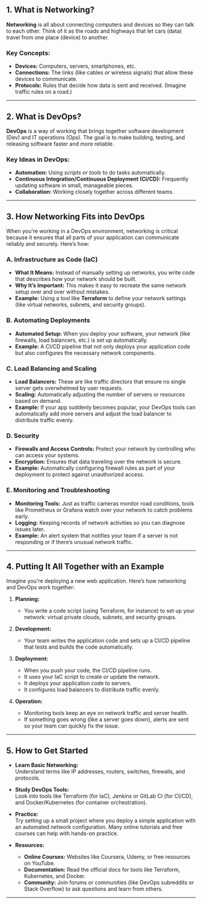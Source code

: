 ## 1. What is Networking?

**Networking** is all about connecting computers and devices so they can talk to each other. Think of it as the roads and highways that let cars (data) travel from one place (device) to another.

### Key Concepts:
- **Devices:** Computers, servers, smartphones, etc.
- **Connections:** The links (like cables or wireless signals) that allow these devices to communicate.
- **Protocols:** Rules that decide how data is sent and received. (Imagine traffic rules on a road.)

---

## 2. What is DevOps?

**DevOps** is a way of working that brings together software development (Dev) and IT operations (Ops). The goal is to make building, testing, and releasing software faster and more reliable.

### Key Ideas in DevOps:
- **Automation:** Using *scripts or tools* to do tasks automatically.
- **Continuous Integration/Continuous Deployment (CI/CD):** Frequently updating software in small, manageable pieces.
- **Collaboration:** Working closely together across different teams.

---

## 3. How Networking Fits into DevOps

When you're working in a DevOps environment, networking is critical because it ensures that all parts of your application can communicate reliably and securely. Here’s how:

### A. **Infrastructure as Code (IaC)**
- **What It Means:** Instead of manually setting up networks, you write code that describes how your network should be built.
- **Why It’s Important:** This makes it easy to recreate the same network setup over and over without mistakes.
- **Example:** Using a tool like **Terraform** to define your network settings (like virtual networks, subnets, and security groups).

### B. **Automating Deployments**
- **Automated Setup:** When you deploy your software, your network (like firewalls, load balancers, etc.) is set up automatically.
- **Example:** A CI/CD pipeline that not only deploys your application code but also configures the necessary network components.

### C. **Load Balancing and Scaling**
- **Load Balancers:** These are like traffic directors that ensure no single server gets overwhelmed by user requests.
- **Scaling:** Automatically adjusting the number of servers or resources based on demand.
- **Example:** If your app suddenly becomes popular, your DevOps tools can automatically add more servers and adjust the load balancer to distribute traffic evenly.

### D. **Security**
- **Firewalls and Access Controls:** Protect your network by controlling who can access your systems.
- **Encryption:** Ensures that data traveling over the network is secure.
- **Example:** Automatically configuring firewall rules as part of your deployment to protect against unauthorized access.

### E. **Monitoring and Troubleshooting**
- **Monitoring Tools:** Just as traffic cameras monitor road conditions, tools like Prometheus or Grafana watch over your network to catch problems early.
- **Logging:** Keeping records of network activities so you can diagnose issues later.
- **Example:** An alert system that notifies your team if a server is not responding or if there’s unusual network traffic.

---

## 4. Putting It All Together with an Example

Imagine you're deploying a new web application. Here’s how networking and DevOps work together:

1. **Planning:**
   - You write a code script (using Terraform, for instance) to set up your network: virtual private clouds, subnets, and security groups.

2. **Development:**
   - Your team writes the application code and sets up a CI/CD pipeline that tests and builds the code automatically.

3. **Deployment:**
   - When you push your code, the CI/CD pipeline runs.
   - It uses your IaC script to create or update the network.
   - It deploys your application code to servers.
   - It configures load balancers to distribute traffic evenly.

4. **Operation:**
   - Monitoring tools keep an eye on network traffic and server health.
   - If something goes wrong (like a server goes down), alerts are sent so your team can quickly fix the issue.

---

## 5. How to Get Started

- **Learn Basic Networking:**  
  Understand terms like IP addresses, routers, switches, firewalls, and protocols.
  
- **Study DevOps Tools:**  
  Look into tools like Terraform (for IaC), Jenkins or GitLab CI (for CI/CD), and Docker/Kubernetes (for container orchestration).

- **Practice:**  
  Try setting up a small project where you deploy a simple application with an automated network configuration. Many online tutorials and free courses can help with hands-on practice.

- **Resources:**  
  - **Online Courses:** Websites like Coursera, Udemy, or free resources on YouTube.
  - **Documentation:** Read the official docs for tools like Terraform, Kubernetes, and Docker.
  - **Community:** Join forums or communities (like DevOps subreddits or Stack Overflow) to ask questions and learn from others.

---
